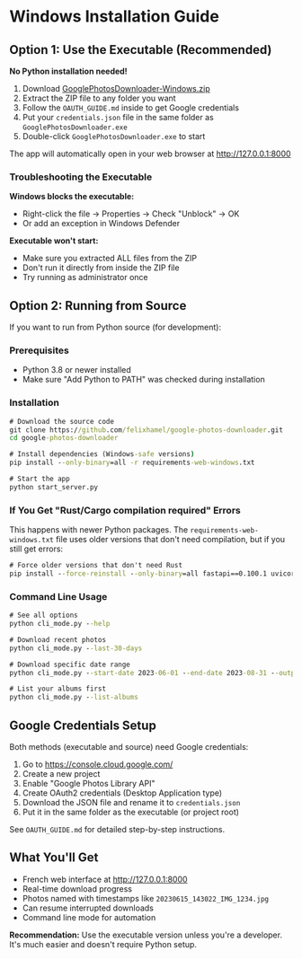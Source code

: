 # Windows Installation Guide

## Option 1: Use the Executable (Recommended)

**No Python installation needed!**

1. Download [GooglePhotosDownloader-Windows.zip](https://github.com/felixhamel/google-photos-downloader/releases/latest/download/GooglePhotosDownloader-Windows.zip)
2. Extract the ZIP file to any folder you want
3. Follow the `OAUTH_GUIDE.md` inside to get Google credentials
4. Put your `credentials.json` file in the same folder as `GooglePhotosDownloader.exe`
5. Double-click `GooglePhotosDownloader.exe` to start

The app will automatically open in your web browser at http://127.0.0.1:8000

### Troubleshooting the Executable

**Windows blocks the executable:**
- Right-click the file → Properties → Check "Unblock" → OK
- Or add an exception in Windows Defender

**Executable won't start:**
- Make sure you extracted ALL files from the ZIP
- Don't run it directly from inside the ZIP file
- Try running as administrator once

## Option 2: Running from Source

If you want to run from Python source (for development):

### Prerequisites
- Python 3.8 or newer installed
- Make sure "Add Python to PATH" was checked during installation

### Installation
```cmd
# Download the source code
git clone https://github.com/felixhamel/google-photos-downloader.git
cd google-photos-downloader

# Install dependencies (Windows-safe versions)
pip install --only-binary=all -r requirements-web-windows.txt

# Start the app
python start_server.py
```

### If You Get "Rust/Cargo compilation required" Errors

This happens with newer Python packages. The `requirements-web-windows.txt` file uses older versions that don't need compilation, but if you still get errors:

```cmd
# Force older versions that don't need Rust
pip install --force-reinstall --only-binary=all fastapi==0.100.1 uvicorn==0.23.2 pydantic==1.10.13
```

### Command Line Usage

```cmd
# See all options
python cli_mode.py --help

# Download recent photos
python cli_mode.py --last-30-days

# Download specific date range
python cli_mode.py --start-date 2023-06-01 --end-date 2023-08-31 --output "Summer_2023"

# List your albums first
python cli_mode.py --list-albums
```

## Google Credentials Setup

Both methods (executable and source) need Google credentials:

1. Go to https://console.cloud.google.com/
2. Create a new project
3. Enable "Google Photos Library API"
4. Create OAuth2 credentials (Desktop Application type)
5. Download the JSON file and rename it to `credentials.json`
6. Put it in the same folder as the executable (or project root)

See `OAUTH_GUIDE.md` for detailed step-by-step instructions.

## What You'll Get

- French web interface at http://127.0.0.1:8000
- Real-time download progress
- Photos named with timestamps like `20230615_143022_IMG_1234.jpg`
- Can resume interrupted downloads
- Command line mode for automation

**Recommendation:** Use the executable version unless you're a developer. It's much easier and doesn't require Python setup.